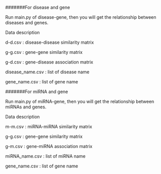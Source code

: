 #######For disease and gene

Run main.py of disease-gene, then you will get the relationship between diseases and genes.


Data description

d-d.csv : disease-disease similarity matrix

g-g.csv : gene-gene similarity matrix

g-d.csv : gene-disease association matrix

disease_name.csv : list of disease name

gene_name.csv : list of gene name





#######For miRNA and gene

Run main.py of miRNA-gene, then you will get the relationship between miRNAs and genes.


Data description

m-m.csv : miRNA-miRNA similarity matrix

g-g.csv : gene-gene similarity matrix

g-m.csv : gene-miRNA association matrix

miRNA_name.csv : list of miRNA name

gene_name.csv : list of gene name
